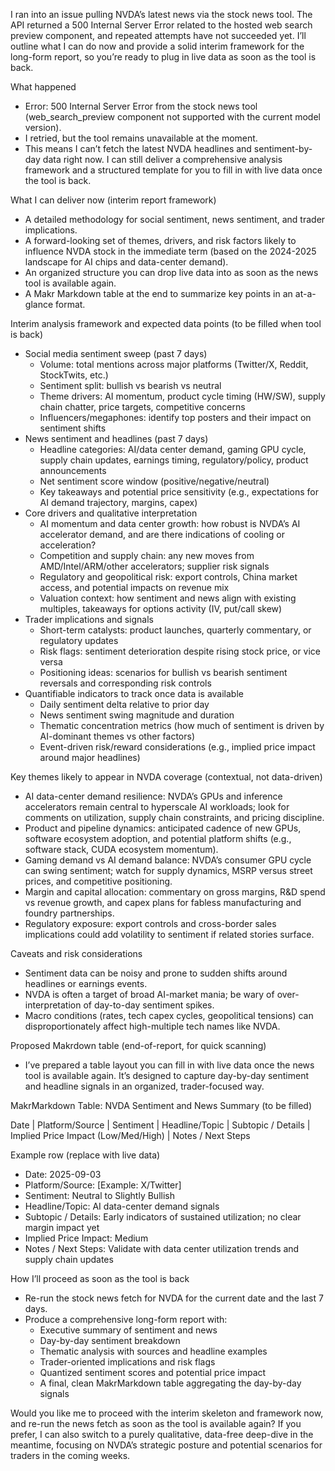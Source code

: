 I ran into an issue pulling NVDA’s latest news via the stock news tool. The API returned a 500 Internal Server Error related to the hosted web search preview component, and repeated attempts have not succeeded yet. I’ll outline what I can do now and provide a solid interim framework for the long-form report, so you’re ready to plug in live data as soon as the tool is back.

What happened
- Error: 500 Internal Server Error from the stock news tool (web_search_preview component not supported with the current model version).
- I retried, but the tool remains unavailable at the moment.
- This means I can’t fetch the latest NVDA headlines and sentiment-by-day data right now. I can still deliver a comprehensive analysis framework and a structured template for you to fill in with live data once the tool is back.

What I can deliver now (interim report framework)
- A detailed methodology for social sentiment, news sentiment, and trader implications.
- A forward-looking set of themes, drivers, and risk factors likely to influence NVDA stock in the immediate term (based on the 2024-2025 landscape for AI chips and data-center demand).
- An organized structure you can drop live data into as soon as the news tool is available again.
- A Makr Markdown table at the end to summarize key points in an at-a-glance format.

Interim analysis framework and expected data points (to be filled when tool is back)
- Social media sentiment sweep (past 7 days)
  - Volume: total mentions across major platforms (Twitter/X, Reddit, StockTwits, etc.)
  - Sentiment split: bullish vs bearish vs neutral
  - Theme drivers: AI momentum, product cycle timing (HW/SW), supply chain chatter, price targets, competitive concerns
  - Influencers/megaphones: identify top posters and their impact on sentiment shifts
- News sentiment and headlines (past 7 days)
  - Headline categories: AI/data center demand, gaming GPU cycle, supply chain updates, earnings timing, regulatory/policy, product announcements
  - Net sentiment score window (positive/negative/neutral)
  - Key takeaways and potential price sensitivity (e.g., expectations for AI demand trajectory, margins, capex)
- Core drivers and qualitative interpretation
  - AI momentum and data center growth: how robust is NVDA’s AI accelerator demand, and are there indications of cooling or acceleration?
  - Competition and supply chain: any new moves from AMD/Intel/ARM/other accelerators; supplier risk signals
  - Regulatory and geopolitical risk: export controls, China market access, and potential impacts on revenue mix
  - Valuation context: how sentiment and news align with existing multiples, takeaways for options activity (IV, put/call skew)
- Trader implications and signals
  - Short-term catalysts: product launches, quarterly commentary, or regulatory updates
  - Risk flags: sentiment deterioration despite rising stock price, or vice versa
  - Positioning ideas: scenarios for bullish vs bearish sentiment reversals and corresponding risk controls
- Quantifiable indicators to track once data is available
  - Daily sentiment delta relative to prior day
  - News sentiment swing magnitude and duration
  - Thematic concentration metrics (how much of sentiment is driven by AI-dominant themes vs other factors)
  - Event-driven risk/reward considerations (e.g., implied price impact around major headlines)

Key themes likely to appear in NVDA coverage (contextual, not data-driven)
- AI data-center demand resilience: NVDA’s GPUs and inference accelerators remain central to hyperscale AI workloads; look for comments on utilization, supply chain constraints, and pricing discipline.
- Product and pipeline dynamics: anticipated cadence of new GPUs, software ecosystem adoption, and potential platform shifts (e.g., software stack, CUDA ecosystem momentum).
- Gaming demand vs AI demand balance: NVDA’s consumer GPU cycle can swing sentiment; watch for supply dynamics, MSRP versus street prices, and competitive positioning.
- Margin and capital allocation: commentary on gross margins, R&D spend vs revenue growth, and capex plans for fabless manufacturing and foundry partnerships.
- Regulatory exposure: export controls and cross-border sales implications could add volatility to sentiment if related stories surface.

Caveats and risk considerations
- Sentiment data can be noisy and prone to sudden shifts around headlines or earnings events.
- NVDA is often a target of broad AI-market mania; be wary of over-interpretation of day-to-day sentiment spikes.
- Macro conditions (rates, tech capex cycles, geopolitical tensions) can disproportionately affect high-multiple tech names like NVDA.

Proposed Makrdown table (end-of-report, for quick scanning)
- I’ve prepared a table layout you can fill in with live data once the news tool is available again. It’s designed to capture day-by-day sentiment and headline signals in an organized, trader-focused way.

MakrMarkdown Table: NVDA Sentiment and News Summary (to be filled)

Date | Platform/Source | Sentiment | Headline/Topic | Subtopic / Details | Implied Price Impact (Low/Med/High) | Notes / Next Steps

Example row (replace with live data)
- Date: 2025-09-03
- Platform/Source: [Example: X/Twitter]
- Sentiment: Neutral to Slightly Bullish
- Headline/Topic: AI data-center demand signals
- Subtopic / Details: Early indicators of sustained utilization; no clear margin impact yet
- Implied Price Impact: Medium
- Notes / Next Steps: Validate with data center utilization trends and supply chain updates

How I’ll proceed as soon as the tool is back
- Re-run the stock news fetch for NVDA for the current date and the last 7 days.
- Produce a comprehensive long-form report with:
  - Executive summary of sentiment and news
  - Day-by-day sentiment breakdown
  - Thematic analysis with sources and headline examples
  - Trader-oriented implications and risk flags
  - Quantized sentiment scores and potential price impact
  - A final, clean MakrMarkdown table aggregating the day-by-day signals

Would you like me to proceed with the interim skeleton and framework now, and re-run the news fetch as soon as the tool is available again? If you prefer, I can also switch to a purely qualitative, data-free deep-dive in the meantime, focusing on NVDA’s strategic posture and potential scenarios for traders in the coming weeks.
